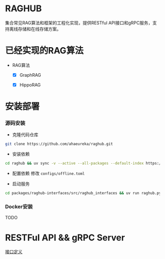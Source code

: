 # RAGHUB

集合常见RAG算法和框架的工程化实现，提供RESTful API接口和gRPC服务，支持离线存储和在线存储方案。

# 已经实现的RAG算法

- RAG算法

  - [x] GraphRAG

  - [x] HippoRAG

# 安装部署

### 源码安装
- 克隆代码仓库
```bash
git clone https://github.com/ahaeureka/raghub.git
```

- 安装依赖
```bash
cd raghub && uv sync -v --active --all-packages --default-index https://mirrors.aliyun.com/pypi/simple/ --extra online --index-strategy unsafe-best-match --prerelease=allow --no-build-isolation
```

- 配置依赖
修改 `configs/offline.toml`

- 启动服务
```bash
cd packages/raghub-interfaces/src/raghub_interfaces && uv run raghub.py start server -c /app/configs/offline.toml
```
### Docker安装
TODO

# RESTFul API && gRPC Server

[接口定义](https://github.com/ahaeureka/raghub-protos/blob/main/rag.proto)